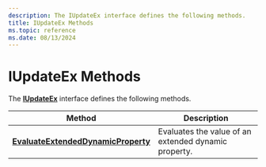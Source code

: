 ```yaml
---
description: The IUpdateEx interface defines the following methods.
title: IUpdateEx Methods
ms.topic: reference
ms.date: 08/13/2024
---
```


# IUpdateEx Methods

The [**IUpdateEx**](/windows/desktop/api/Wuapi/nn-wuapi-iupdateex) interface defines the following methods.



| Method                                                    | Description                                                                          |
|-----------------------------------------------------------|--------------------------------------------------------------------------------------|
| [**EvaluateExtendedDynamicProperty**](/windows/win32/api/Wuapi/nf-wuapi-iupdateex-evaluateextendeddynamicproperty)     | Evaluates the value of an extended dynamic property.                            |




 

 

 



